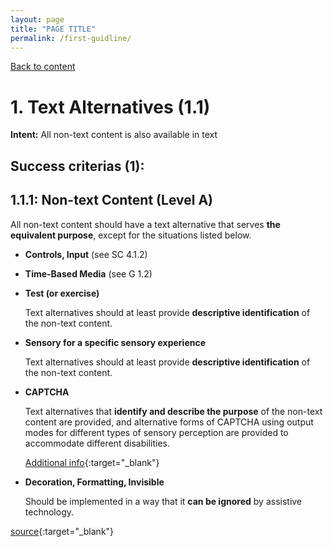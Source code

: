 ```yaml
---
layout: page
title: "PAGE TITLE"
permalink: /first-guidline/
---
```

<link rel="stylesheet" href="/assets/css/style.css?v=07f9abc06ad55cffb2433692575c223659db012e" media="screen"><link rel="stylesheet" href="/css/style.css">
<a class="back-link" href="https://shoshiko.github.io">Back to content</a>
   
<div class="inner" markdown="1">

# 1. Text Alternatives (1.1)

**Intent:** All non-text content is also available in text

## Success criterias (1):

## 1.1.1: Non-text Content (Level A)

All non-text content should have a text alternative that serves **the equivalent purpose**, except for the situations listed below.

- **Controls, Input** (see SC 4.1.2)

- **Time-Based Media** (see G 1.2)

- **Test (or exercise)**
  
    Text alternatives should at least provide **descriptive identification** of the non-text content.

- **Sensory for a specific sensory experience**
  
    Text alternatives should at least provide **descriptive identification** of the non-text content.

- **CAPTCHA**

    Text alternatives that **identify and describe the purpose** of the non-text content are provided, and alternative forms of CAPTCHA using output modes for different types of sensory perception are provided to accommodate different disabilities.

    [Additional info](https://www.w3.org/TR/turingtest/){:target="_blank"}

- **Decoration, Formatting, Invisible**

    Should be  implemented in a way that it **can be ignored** by assistive technology.

[source](https://www.w3.org/WAI/WCAG21/Understanding/text-alternatives){:target="_blank"}

</div>